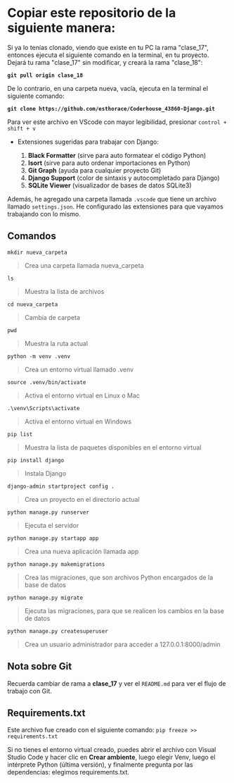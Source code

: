 # Copiar este repositorio de la siguiente manera:

Si ya lo tenías clonado, viendo que existe en tu PC la rama "clase_17", entonces ejecuta el siguiente comando en la terminal, en tu proyecto. Dejará tu rama "clase_17" sin modificar, y creará la rama "clase_18":

**`git pull origin clase_18`**

De lo contrario, en una carpeta nueva, vacía, ejecuta en la terminal el siguiente comando:

**`git clone https://github.com/esthorace/Coderhouse_43860-Django.git`**

Para ver este archivo en VScode con mayor legibilidad, presionar `control + shift + v`

- Extensiones sugeridas para trabajar con Django:

    1. **Black Formatter** (sirve para auto formatear el código Python)
    2. **Isort** (sirve para auto ordenar importaciones en Python)
    3. **Git Graph** (ayuda para cualquier proyecto Git)
    4. **Django Support** (color de sintaxis y autocompletado para Django)
    5. **SQLite Viewer** (visualizador de bases de datos SQLite3)

Además, he agregado una carpeta llamada `.vscode` que tiene un archivo llamado `settings.json`. He configurado las extensiones para que vayamos trabajando con lo mismo.

## Comandos

`mkdir nueva_carpeta`
> Crea una carpeta llamada nueva_carpeta

`ls`
> Muestra la lista de archivos

`cd nueva_carpeta`
> Cambia de carpeta

`pwd`
> Muestra la ruta actual

`python -m venv .venv`
> Crea un entorno virtual llamado .venv

`source .venv/bin/activate`
> Activa el entorno virtual en Linux o Mac

`.\venv\Scripts\activate`
> Activa el entorno virtual en Windows

`pip list`
> Muestra la lista de paquetes disponibles en el entorno virtual

`pip install django`
> Instala Django

`django-admin startproject config .`
> Crea un proyecto en el directorio actual

`python manage.py runserver`
> Ejecuta el servidor

`python manage.py startapp app`
> Crea una nueva aplicación llamada app

`python manage.py makemigrations`
> Crea las migraciones, que son archivos Python encargados de la base de datos

`python manage.py migrate`
> Ejecuta las migraciones, para que se realicen los cambios en la base de datos

`python manage.py createsuperuser`
> Crea un usuario administrador para acceder a 127.0.0.1:8000/admin

## Nota sobre Git

Recuerda cambiar de rama a **clase_17** y ver el `README.md` para ver el flujo de trabajo con Git.

## Requirements.txt

Este archivo fue creado con el siguiente comando:
`pip freeze >> requirements.txt`

Si no tienes el entorno virtual creado, puedes abrir el archivo con Visual Studio Code y hacer clic en **Crear ambiente**, luego elegir Venv, luego el intérprete Python (última versión), y finalmente pregunta por las dependencias: elegimos requirements.txt.
